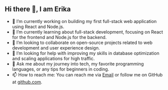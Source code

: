 ## Hi there 👋, I am Erika 
<!--
**Erika-Wanjiru/Erika-Wanjiru** is a ✨ _special_ ✨ repository because its `README.md` (this file) appears on your GitHub profile.

Here are some ideas to get you started:

- 🔭 I’m currently working on ...
- 🌱 I’m currently learning ...
- 👯 I’m looking to collaborate on ...
- 🤔 I’m looking for help with ...
- 💬 Ask me about ...
- 📫 How to reach me: ...
- 😄 Pronouns: ...
- ⚡ Fun fact: ...
-->


- 🔭 I’m currently working on building my first full-stack web application using React and Node.js.
- 🌱 I’m currently learning about full-stack development, focusing on React for the frontend and Node.js for the backend.
- 👯 I’m looking to collaborate on open-source projects related to web development and user experience design.
- 🤔 I’m looking for help with improving my skills in database optimization and scaling applications for high traffic.
- 💬 Ask me about my journey into tech, my favorite programming languages, or any tips for beginners in coding.
- 📫 How to reach me: You can reach me via [Email](https://mail.google.com/mail/u/0/#inbox) or follow me on GitHub at [github.com](Erika-Wanjiru).
